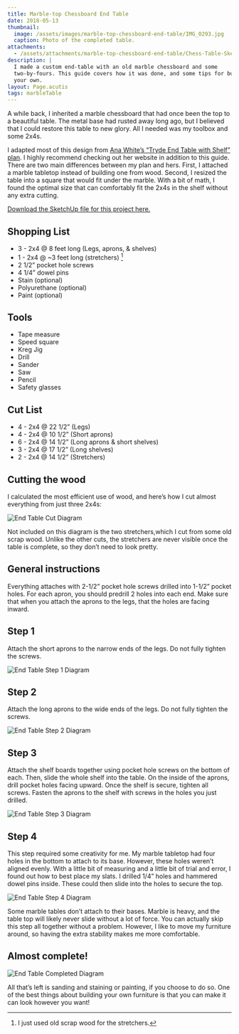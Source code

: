 ```yaml
---
title: Marble-top Chessboard End Table
date: 2018-05-13
thumbnail:
  image: /assets/images/marble-top-chessboard-end-table/IMG_0293.jpg
  caption: Photo of the completed table.
attachments:
  - /assets/attachments/marble-top-chessboard-end-table/Chess-Table-Sketchup.zip
description: |
  I made a custom end-table with an old marble chessboard and some
  two-by-fours. This guide covers how it was done, and some tips for building
  your own.
layout: Page.acutis
tags: marbleTable
---
```


A while back, I inherited a marble chessboard that had once been the top to a
beautiful table. The metal base had rusted away long ago, but I believed that
I could restore this table to new glory. All I needed was my toolbox and some
2x4s.

I adapted most of this design from [Ana White’s “Tryde End Table with Shelf”
plan][1]. I highly recommend checking out her website in addition to this
guide. There are two main differences between my plan and hers. First, I
attached a marble tabletop instead of building one from wood. Second, I
resized the table into a square that would fit under the marble. With a bit
of math, I found the optimal size that can comfortably fit the 2x4s in the
shelf without any extra cutting.

[1]: http://www.ana-white.com/2013/10/plans/tryde-end-table-shelf-updated-pocket-hole-plans

[Download the SketchUp file for this project here.](/assets/images/marble-top-chessboard-end-table/Chess-Table-Sketchup.zip)

## Shopping List

- 3 - 2x4 @ 8 feet long (Legs, aprons, & shelves)
- 1 - 2x4 @ ~3 feet long (stretchers) [^1]
- 2 1/2” pocket hole screws
- 4 1/4” dowel pins
- Stain (optional)
- Polyurethane (optional)
- Paint (optional)

[^1]: I just used old scrap wood for the stretchers.

## Tools

- Tape measure
- Speed square
- Kreg Jig
- Drill
- Sander
- Saw
- Pencil
- Safety glasses

## Cut List

- 4 - 2x4 @ 22 1/2” (Legs)
- 4 - 2x4 @ 10 1/2” (Short aprons)
- 6 - 2x4 @ 14 1/2” (Long aprons & short shelves)
- 3 - 2x4 @ 17 1/2” (Long shelves)
- 2 - 2x4 @ 14 1/2” (Stretchers)

## Cutting the wood

I calculated the most efficient use of wood, and here’s how I cut almost
everything from just three 2x4s:

![End Table Cut Diagram](/assets/images/marble-top-chessboard-end-table/6.png)

Not included on this diagram is the two stretchers,which I cut from some old
scrap wood. Unlike the other cuts, the stretchers are never visible once the
table is complete, so they don’t need to look pretty.

## General instructions

Everything attaches with 2-1/2” pocket hole screws drilled into 1-1/2” pocket
holes. For each apron, you should predrill 2 holes into each end. Make sure
that when you attach the aprons to the legs, that the holes are facing
inward.

## Step 1

Attach the short aprons to the narrow ends of the legs. Do not fully tighten
the screws.

![End Table Step 1 Diagram](/assets/images/marble-top-chessboard-end-table/1.png)

## Step 2

Attach the long aprons to the wide ends of the legs. Do not fully tighten the
screws.

![End Table Step 2 Diagram](/assets/images/marble-top-chessboard-end-table/2.png)

## Step 3

Attach the shelf boards together using pocket hole screws on the bottom of
each. Then, slide the whole shelf into the table. On the inside of the
aprons, drill pocket holes facing upward. Once the shelf is secure, tighten
all screws. Fasten the aprons to the shelf with screws in the holes you just
drilled.

![End Table Step 3 Diagram](/assets/images/marble-top-chessboard-end-table/3.png)

## Step 4

This step required some creativity for me. My marble tabletop had four holes
in the bottom to attach to its base. However, these holes weren’t aligned
evenly. With a little bit of measuring and a little bit of trial and error, I
found out how to best place my slats. I drilled 1/4” holes and hammered dowel
pins inside. These could then slide into the holes to secure the top.

![End Table Step 4 Diagram](/assets/images/marble-top-chessboard-end-table/4.png)

Some marble tables don’t attach to their bases. Marble is heavy, and the
table top will likely never slide without a lot of force. You can actually
skip this step all together without a problem. However, I like to move my
furniture around, so having the extra stability makes me more comfortable.

## Almost complete!

![End Table Completed Diagram](/assets/images/marble-top-chessboard-end-table/5.png)

All that’s left is sanding and staining or painting, if you choose to do so.
One of the best things about building your own furniture is that you can make
it can look however you want!
